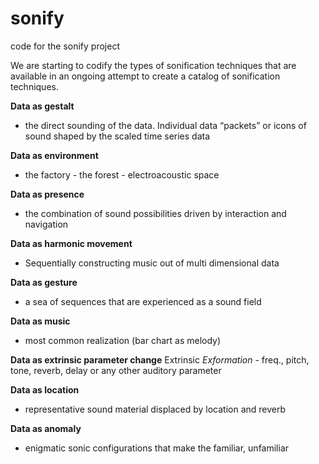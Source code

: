 # sonify
code for the sonify project

We are starting to codify the types of sonification techniques that are available in an ongoing attempt to create a catalog of sonification techniques. 

**Data as gestalt** 
- the direct sounding of the data. Individual data “packets” or icons of sound shaped by the scaled time series data

**Data as environment**
- the factory - the forest - electroacoustic space

**Data as presence** 
- the combination of sound possibilities driven by interaction and navigation

**Data as harmonic movement**
- Sequentially constructing music out of multi dimensional data

**Data as gesture** 
- a sea of sequences that are experienced as a sound field

**Data as music** 
- most common realization (bar chart as melody)

**Data as extrinsic parameter change**
Extrinsic *Exformation* - freq., pitch, tone, reverb, delay or any other auditory parameter

**Data as location**
- representative sound material displaced by location and reverb

**Data as anomaly** 
- enigmatic sonic configurations that make the familiar, unfamiliar 
